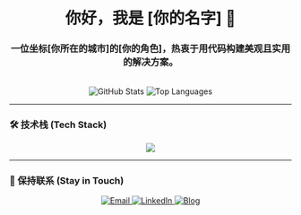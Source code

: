 <h1 align="center">你好，我是 [你的名字] 👋</h1>

<h3 align="center">一位坐标[你所在的城市]的[你的角色]，热衷于用代码构建美观且实用的解决方案。</h3>

<br>

<div align="center">
  <img src="https://github-readme-stats.vercel.app/api?username=[你的GitHub用户名]&show_icons=true&theme=material_palenight&hide_border=true&include_all_commits=true" alt="GitHub Stats">
  <img src="https://github-readme-stats.vercel.app/api/top-langs/?username=[你的GitHub用户名]&layout=compact&theme=material_palenight&hide_border=true" alt="Top Languages">
</div>

---

### 🛠️ 技术栈 (Tech Stack)

<p align="center">
  <a href="https://skillicons.dev">
    <img src="https://skillicons.dev/icons?i=ts,react,nodejs,gcp,kubernetes,docker,figma&perline=7" />
  </a>
</p>

---

### 🔗 保持联系 (Stay in Touch)

<p align="center">
  <a href="mailto:[你的邮箱地址]" target="_blank">
    <img src="https://img.shields.io/badge/Email-EA4335?style=flat-square&logo=gmail&logoColor=white" alt="Email">
  </a>
  <a href="https://www.linkedin.com/in/[你的领英用户名]" target="_blank">
    <img src="https://img.shields.io/badge/LinkedIn-0A66C2?style=flat-square&logo=linkedin&logoColor=white" alt="LinkedIn">
  </a>
  <a href="[你的个人博客或网站链接]" target="_blank">
      <img src="https.img.shields.io/badge/Blog-4285F4?style=flat-square&logo=google-chrome&logoColor=white" alt="Blog">
  </a>
</p>
